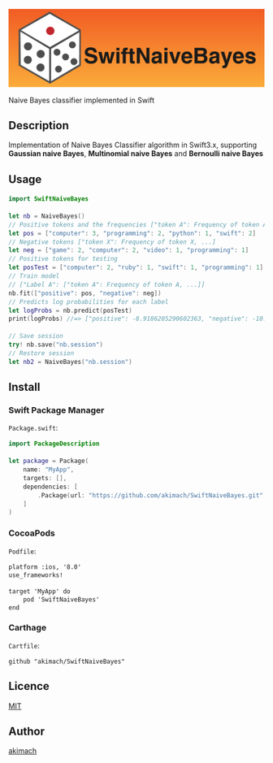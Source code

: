 ![SwiftNaiveBayes](/logo/logo.png)

Naive Bayes classifier implemented in Swift

## Description

Implementation of Naive Bayes Classifier algorithm in Swift3.x, supporting **Gaussian naive Bayes**, **Multinomial naive Bayes** and **Bernoulli naive Bayes**

## Usage

```swift
import SwiftNaiveBayes

let nb = NaiveBayes()
// Positive tokens and the frequencies ["token A": Frequency of token A, ...]
let pos = ["computer": 3, "programming": 2, "python": 1, "swift": 2]
// Negative tokens ["token X": Frequency of token X, ...]
let neg = ["game": 2, "computer": 2, "video": 1, "programming": 1]
// Positive tokens for testing
let posTest = ["computer": 2, "ruby": 1, "swift": 1, "programming": 1]
// Train model
// ["Label A": ["token A": Frequency of token A, ...]]
nb.fit(["positive": pos, "negative": neg])
// Predicts log probabilities for each label
let logProbs = nb.predict(posTest)
print(logProbs) //=> ["positive": -8.9186205290602363, "negative": -10.227308671603783]

// Save session
try! nb.save("nb.session")
// Restore session
let nb2 = NaiveBayes("nb.session")
```

## Install

### Swift Package Manager

`Package.swift`:

```swift 
import PackageDescription

let package = Package(
    name: "MyApp",
    targets: [],
    dependencies: [
        .Package(url: "https://github.com/akimach/SwiftNaiveBayes.git", majorVersion: 1),
    ]
)
```

### CocoaPods

`Podfile`:

```
platform :ios, '8.0'
use_frameworks!

target 'MyApp' do
    pod 'SwiftNaiveBayes'
end
```

### Carthage

`Cartfile`:

```
github "akimach/SwiftNaiveBayes"
```

## Licence

[MIT](https://github.com/akimach/SwiftNaiveBayes/blob/master/LICENSE)

## Author

[akimach](https://github.com/akimach)
